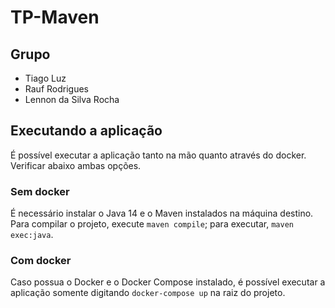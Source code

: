 # TP-Maven

## Grupo

* Tiago Luz
* Rauf Rodrigues
* Lennon da Silva Rocha

## Executando a aplicação
É possível executar a aplicação tanto na mão quanto através do docker. Verificar abaixo ambas opções.

### Sem docker
É necessário instalar o Java 14 e o Maven instalados na máquina destino. Para compilar o projeto, execute `maven compile`; para executar, `maven exec:java`.

### Com docker
Caso possua o Docker e o Docker Compose instalado, é possível executar a aplicação somente digitando `docker-compose up` na raiz do projeto.
